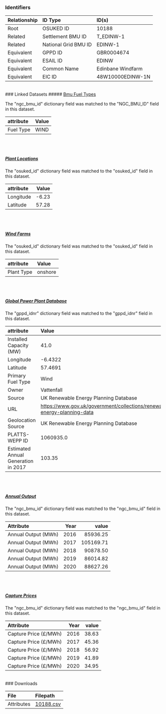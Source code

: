 ### Identifiers

| Relationship   | ID Type              | ID(s)             |
|:---------------|:---------------------|:------------------|
| Root           | OSUKED ID            | 10188             |
| Related        | Settlement BMU ID    | T_EDINW-1         |
| Related        | National Grid BMU ID | EDINW-1           |
| Equivalent     | GPPD ID              | GBR0004674        |
| Equivalent     | ESAIL ID             | EDINW             |
| Equivalent     | Common Name          | Edinbane Windfarm |
| Equivalent     | EIC ID               | 48W10000EDINW-1N  |

<br>
### Linked Datasets
##### <a href="https://raw.githubusercontent.com/OSUKED/Dictionary-Datasets/main/datasets/bmu-fuel-types/datapackage.json">Bmu Fuel Types</a>



The "ngc_bmu_id" dictionary field was matched to the "NGC_BMU_ID" field in this dataset.

| attribute   | Value   |
|:------------|:--------|
| Fuel Type   | WIND    |

<br><br>
##### <a href="https://raw.githubusercontent.com/OSUKED/Dictionary-Datasets/main/datasets/plant-locations/datapackage.json">Plant Locations</a>



The "osuked_id" dictionary field was matched to the "osuked_id" field in this dataset.

| attribute   |   Value |
|:------------|--------:|
| Longitude   |   -6.23 |
| Latitude    |   57.28 |

<br><br>
##### <a href="https://raw.githubusercontent.com/OSUKED/Dictionary-Datasets/main/datasets/wind-farms/datapackage.json">Wind Farms</a>



The "osuked_id" dictionary field was matched to the "osuked_id" field in this dataset.

| attribute   | Value   |
|:------------|:--------|
| Plant Type  | onshore |

<br><br>
##### <a href="https://raw.githubusercontent.com/OSUKED/Dictionary-Datasets/main/datasets/global-power-plant-database/datapackage.json">Global Power Plant Database</a>



The "gppd_idnr" dictionary field was matched to the "gppd_idnr" field in this dataset.

| attribute                           | Value                                                                    |
|:------------------------------------|:-------------------------------------------------------------------------|
| Installed Capacity (MW)             | 41.0                                                                     |
| Longitude                           | -6.4322                                                                  |
| Latitude                            | 57.4691                                                                  |
| Primary Fuel Type                   | Wind                                                                     |
| Owner                               | Vattenfall                                                               |
| Source                              | UK Renewable Energy Planning Database                                    |
| URL                                 | https://www.gov.uk/government/collections/renewable-energy-planning-data |
| Geolocation Source                  | UK Renewable Energy Planning Database                                    |
| PLATTS-WEPP ID                      | 1060935.0                                                                |
| Estimated Annual Generation in 2017 | 103.35                                                                   |

<br><br>
##### <a href="https://raw.githubusercontent.com/OSUKED/Dictionary-Datasets/main/datasets/annual-output/datapackage.json">Annual Output</a>



The "ngc_bmu_id" dictionary field was matched to the "ngc_bmu_id" field in this dataset.

| Attribute           |   Year |     value |
|:--------------------|-------:|----------:|
| Annual Output (MWh) |   2016 |  85936.25 |
| Annual Output (MWh) |   2017 | 105169.71 |
| Annual Output (MWh) |   2018 |  90878.50 |
| Annual Output (MWh) |   2019 |  86014.82 |
| Annual Output (MWh) |   2020 |  88627.26 |

<br><br>
##### <a href="https://raw.githubusercontent.com/OSUKED/Dictionary-Datasets/main/datasets/capture-prices/datapackage.json">Capture Prices</a>



The "ngc_bmu_id" dictionary field was matched to the "ngc_bmu_id" field in this dataset.

| Attribute             |   Year |   value |
|:----------------------|-------:|--------:|
| Capture Price (£/MWh) |   2016 |   38.63 |
| Capture Price (£/MWh) |   2017 |   45.36 |
| Capture Price (£/MWh) |   2018 |   56.92 |
| Capture Price (£/MWh) |   2019 |   41.89 |
| Capture Price (£/MWh) |   2020 |   34.95 |


<br>
### Downloads


| File       | Filepath                                                                              |
|:-----------|:--------------------------------------------------------------------------------------|
| Attributes | [10188.csv](https://osuked.github.io/Power-Station-Dictionary/object_attrs/10188.csv) |
